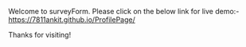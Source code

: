 Welcome to surveyForm.
Please click on the below link for live demo:-
https://7811ankit.github.io/ProfilePage/

Thanks for visiting!